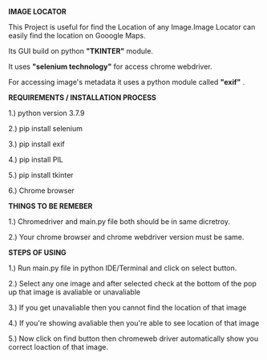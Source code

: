**IMAGE LOCATOR**

This Project is useful for find the Location of any Image.Image Locator can easily find the location on Gooogle Maps.

Its GUI build on python **"TKINTER"** module.

It uses **"selenium technology"** for access chrome webdriver. 

For accessing image's metadata it uses a python module called **"exif"** . 



**REQUIREMENTS / INSTALLATION PROCESS**

1.) python version 3.7.9

2.) pip install selenium

3.) pip install exif

4.) pip install PIL

5.) pip install tkinter 

6.) Chrome browser



**THINGS TO BE REMEBER**

1.) Chromedriver and main.py file both should be in same dicretroy.

2.) Your chrome browser and chrome webdriver version must be same.



**STEPS OF USING**

1.) Run main.py file in python IDE/Terminal and click on select button.

2.) Select any one image and after selected check at the bottom of the pop up that image is avaliable or unavaliable

3.) If you get unavaliable then you cannot find the location of that image 

4.) If you're showing avaliable then you're able to see location of that image 

5.) Now click on find button then chromeweb driver automatically show you correct loaction of that image.

